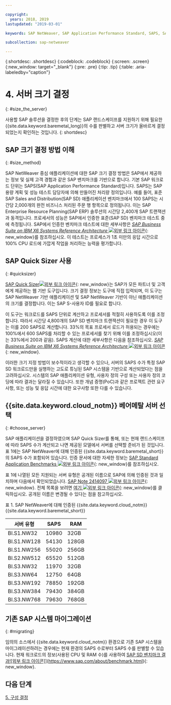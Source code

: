 ```yaml
---

copyright:
  years: 2018, 2019
lastupdated: "2019-03-01"

keywords: SAP NetWeaver, SAP Application Performance Standard, SAPS, SAP Quick Sizer

subcollection: sap-netweaver

---
```


{:shortdesc: .shortdesc}
{:codeblock: .codeblock}
{:screen: .screen}
{:new_window: target="_blank"}
{:pre: .pre}
{:tip: .tip}
{:table: .aria-labeledby="caption"}


# 4. 서버 크기 결정
{: #size_the_server}

사용할 SAP 솔루션을 결정한 후의 단계는 SAP 랜드스케이프를 지원하기 위해 필요한 {{site.data.keyword.baremetal_long}}의 수를 판별하고 서버 크기가 올바르게 결정되었는지 확인하는 것입니다.
{: shortdesc}

## SAP 크기 결정 방법 이해
{: #size_method}

SAP NetWeaver 중심 애플리케이션에 대한 SAP 크기 결정 방법은 SAP에서 제공하는 정보 및 실제 고객 경험과 같은 SAP 밴치마크를 기반으로 합니다. 기본 SAP 워크로드 단위는 SAPS(SAP Application Performance Standard)입니다. SAPS는 SAP 용량 계획 및 성능 테스트 담당자에 의해 만들어진 처리량 정의입니다. 예를 들어, 표준 SAP Sales and Distribution(SAP SD) 애플리케이션 벤치마크에서 100 SAPS는 시간당 2,000개의 완전 비즈니스 처리된 주문 행 항목으로 정의됩니다. 이는 SAP Enterprise Resource Planning(SAP ERP) 솔루션의 시간당 2,400개 SAP 트랜잭션과 동격입니다. 프로세서의 성능은 SAP에서 인증한 표준(SAP SD) 벤치마크 테스트 중에 측정됩니다. SAP에서 인증한 벤치마크 테스트에 대한 세부사항은 [*SAP Business Suite on IBM X6 Systems Reference Architecture* ![외부 링크 아이콘](../../icons/launch-glyph.svg "외부 링크 아이콘")](https://lenovopress.com/redp5073.pdf){: new_window}를 참조하십시오. 이 테스트는 프로세스가 1초 미만의 응답 시간으로 100% CPU 로드에 가깝게 작업을 처리하는 능력을 평가합니다.

## SAP Quick Sizer 사용
{: #quicksizer}

[SAP Quick Sizer![외부 링크 아이콘](../../icons/launch-glyph.svg "외부 링크 아이콘")](https://service.sap.com/quicksizer){: new_window}는 SAP가 모든 파트너 및 고객에게 제공하는 웹 기반 도구입니다. 크기 결정 정보는 도구에 직접 입력되며, 이 도구는 SAP NetWeaver 기반 애플리케이션 및 SAP NetWeaver 기반이 아닌 애플리케이션의 크기를 결정합니다. 이는 SAP S-사용자 ID를 필요로 합니다.

이 도구는 워크로드를 SAPS 단위로 계산하고 프로세서를 적절히 사용하도록 이를 조정합니다. 따라서 시간당 4,800개의 SAP SD 벤치마크 트랜잭션이 필요한 경우 이 도구는 이를 200 SAPS로 계산합니다. 33%의 목표 프로세서 로드가 허용되는 경우에는 100%에서 600 SAPS를 처리할 수 있는 프로세서를 찾기 위해 이를 조정하십시오(이는 33%에서 200과 같음). SAPS 계산에 대한 세부사항은 다음을 참조하십시오. [*SAP Business Suite on IBM X6 Systems Reference Architecture* ![외부 링크 아이콘](../../icons/launch-glyph.svg "외부 링크 아이콘")](https://lenovopress.com/redp5073.pdf){: new_window}.

이러한 크기 지정 방법이 보수적이라고 생각할 수 있으나, 서버의 SAPS 수가 특정 SAP SD 워크로드만을 실행하는 고도로 튜닝된 SAP 시스템을 기반으로 계산되었다는 점을 고려하십시오. 시스템의 SAP 애플리케이션 유형, 사용자 정의 구성 또는 사용자 정의 코딩에 따라 결과는 달라질 수 있습니다. 또한 개념 증명(PoC)과 같은 프로젝트 관련 요구사항, 또는 성능 및 응답 시간에 대한 요구사항 또한 다를 수 있습니다.

## {{site.data.keyword.cloud_notm}} 베어메탈 서버 선택
{: #choose_server}

SAP 애플리케이션을 결정하였으며 SAP Quick Sizer를 통해, 또는 현재 랜드스케이프에 따라 SAPS 수가 계산되고 나면 제공된 모델에서 서버를 선택할 준비가 된 것입니다. 표 1에는 SAP NetWeaver에 대해 인증된 {{site.data.keyword.baremetal_short}}의 SAPS 수가 포함되어 있습니다. 인증 문서에 대한 자세한 정보는 [SAP Standard Application Benchmarks ![외부 링크 아이콘](../../icons/launch-glyph.svg "외부 링크 아이콘")](https://www.sap.com/about/benchmark.html){: new_window}를 참조하십시오.

표 1에 나열된 모든 지원되는 서버 유형은 공개된 이름으로 SAP에 의해 인증된 것과 일치하며 다음에서 확인되었습니다. [SAP Note 2414097 ![외부 링크 아이콘](../../icons/launch-glyph.svg "외부 링크 아이콘")](https://launchpad.support.sap.com/#/notes/2414097){: new_window}. 전체 목록을 보려면 [여기 ![외부 링크 아이콘](../../icons/launch-glyph.svg "외부 링크 아이콘")](https://www.sap.com/dmc/exp/2014-09-02-hana-hardware/enEN/power-systems.html){: new_window}를 클릭하십시오. 공개된 이름은 변경될 수 있다는 점을 참고하십시오.

표 1. SAP NetWeaver에 대해 인증된 {{site.data.keyword.cloud_notm}} {{site.data.keyword.baremetal_short}}

|서버 유형 |SAPS |RAM |
| --- | --- | --- |
|BI.S1.NW32 | 10980 |32GB |
|BI.S1.NW128 | 54130 |128GB |
|BI.S1.NW256 | 55020 |256GB |
| BI.S2.NW512 | 65520 |512GB |
| BI.S3.NW32 | 11970 |32GB |
| BI.S3.NW64 | 12750 | 64GB |
| BI.S3.NW192 | 78850 | 192GB |
| BI.S3.NW384 | 79430 | 384GB |
| BI.S3.NW768 | 79630 | 768GB |

## 기존 SAP 시스템 마이그레이션
{: #migrating}

임의의 소스에서 {{site.data.keyword.cloud_notm}} 환경으로 기존 SAP 시스템을 마이그레이션하려는 경우에는 현재 환경의 SAPS 수로부터 SAPS 수를 판별할 수 있습니다. 현재 워크로드의 정보(사용된 CPU 및 RAM 수)를 사용하여 [SAP SD 벤치마크 결과![외부 링크 아이콘]](../../icons/launch-glyph.svg "외부 링크 아이콘")](https://www.sap.com/about/benchmark.html){: new_window}.

## 다음 단계

 [5. 구성 결정](/docs/infrastructure/sap-netweaver?topic=sap-netweaver-determine_configuration#determine_configuration)
